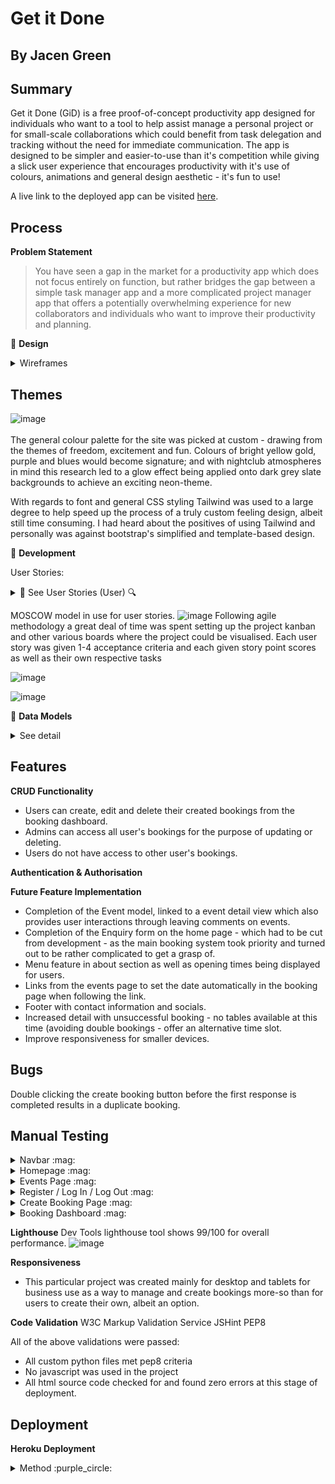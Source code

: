 # Get it Done
## By Jacen Green

## Summary
Get it Done (GiD) is a free proof-of-concept productivity app designed for individuals who want to a tool to help assist manage a personal project or for small-scale collaborations which could benefit from task delegation and tracking without the need for immediate communication. The app is designed to be simpler and easier-to-use than it's competition while giving a slick user experience that encourages productivity with it's use of colours, animations and general design aesthetic - it's fun to use!

A live link to the deployed app can be visited [here](https://tipple-and-tail-7dca6c4d30d7.herokuapp.com/).

## Process

**Problem Statement**
> You have seen a gap in the market for a productivity app which does not focus entirely on function, but rather bridges the gap between a simple task manager app and a more complicated project manager app that offers a potentially overwhelming experience for new collaborators and individuals who want to improve their productivity and planning.

💠 **Design**
<details>
 <summary> Wireframes</summary>
 
 ### Low fidelity wireframing -> Balsamiq
 Low fidelity wireframes were created using Balsamiq to touch upon all aspects of the app's deisgn requirements.
 <br>
 <br>
 <br>
 <br>

 **Home Page: Intro splash screen**
 ![image](https://github.com/user-attachments/assets/f87c3632-65ee-47b6-b900-865d0749d827)
 The initial thought process was to create a stylistic and clean looking home 'splash' screen, not dissimilar to a game loading screen - the 
 goal being to immediately engage the user and hook their attention by inducing a sense of wonder.
 <br>
 <br>
 Blue arrows indicate animation directions; The Page will start with the site logo loaded, which will split into to halves and reveal the 
 name of the site, before continuing it's animation by highlighting and revealing directive text to motivate the user. Afterwards the logo 
 and text will transition off the screen into the login screen.
 <br>
 <br>
 The app would mostly remain consistent from desktop to tablet screens, and have layout changes for mobile devices - in this case the edges 
 of the logo would dissapear off the edge of the screen after splitting.
 <br>
 <br>
 <br>
 <br>

 **Login screen (home page)**
 ![image](https://github.com/user-attachments/assets/b8abeac1-eb97-48b7-b7f3-8a100d1ed534)
 [The login screen which the home screen 'rests' on after the completed animation] A simple login screen with minimal elements focuses the 
 user on their only real next step, since a login is required to use the site.
 <br>
 <br>
 If a user is already logged in or has an existing login token which has not expired, then the animations would play out before transitioning 
 to the Epics page. If a new account needs to be registered then the login screen will transition to a similar register screen after clicking 
 the button.
 <br>
 <br>
 <br>
 <br>

 **Epics page (Get Started)**
 ![image](https://github.com/user-attachments/assets/6c139a08-b133-4319-9db5-0499c49bfe23)
 If no Epics have yet been created then the user would be shown the above page. Clicking on [get started] will continue to the create Epics page where information can be added and tasks can be created.
 <br>
 <br>
 <br>
 <br>


 I would only later realise just how ambitious of a project I was creating for myself, majorly overcomplicating all aspects of the site.
 Thus time was massively cut short during this project from hours of bug fixing just to get simple models in place.

</details>

## Themes

![image](https://github.com/Viridi-Machina/tipple-and-tail/assets/146846939/baf36a9e-0af3-45af-9f35-d984193ca2c4)
<br>
<br>
The general colour palette for the site was picked at custom - drawing from the themes of freedom, excitement and fun.
Colours of bright yellow gold, purple and blues would become signature; and with nightclub atmospheres in mind this research led to 
a glow effect being applied onto dark grey slate backgrounds to achieve an exciting neon-theme.

With regards to font and general CSS styling Tailwind was used to a large degree to help speed up the process of a truly custom feeling design, 
albeit still time consuming. I had heard about the positives of using Tailwind and personally was against bootstrap's simplified and template-based design.


💠 **Development**

User Stories:
<details>
 <summary>🔵 See User Stories (User) 🔍</summary>
 
- [US01] 🔵 As a user, I want to quickly log in,<br>
  so that I can immediately carry on where I left off.
  
- [US02] 🔵 As a user, I want to create tasks for a given project,<br>
  so that I can plan it out.
  
- [US03] 🔵 As a user, I want to catagorise my tasks,<br>
  so that I prioritise more important work.
  
- [US04] 🔵 As a user, I want to assign fellow collaborators to certain tasks,<br>
  so that I can delegate and complete a project more efficiently.
  
- [US05] 🔵 As a user, I want to mark a given task as complete,<br>
  so that I can track the overall progress of my project.
  
- [US06] 🔵 As a user, I want to see and leave comments on a given task,<br>
  so that I can concisely communicate with my collaborators.
  
- [US07] 🔵 As a user, I want filter tasks,<br>
  so I can see clearly who is working on what or which tasks require more attention.
  
- [US08] 🔵 As a user, I want to set deadlines for tasks,<br>
  so that I can efficiently manage my workload.
  
- [US09] 🔵 As a user, I want to create a basic profile,<br>
  so other collaborators can learn a bit about me and what I do.
  
- [US10] 🔵 As a user, I want be able to edit tasks after creation,<br>
  so that I can make necessary changes without starting again.
  
</details>

MOSCOW model in use for user stories.
![image](https://github.com/Viridi-Machina/tipple-and-tail/assets/146846939/847130a5-90e0-4ef6-b197-13da0c67ece6)
Following agile methodology a great deal of time was spent setting up the project kanban and other various boards where the project could be visualised.
Each user story was given 1-4 acceptance criteria and each given story point scores as well as their own respective tasks

![image](https://github.com/Viridi-Machina/tipple-and-tail/assets/146846939/00a298ee-bb29-40b7-8315-21a441dcd28a)

![image](https://github.com/Viridi-Machina/tipple-and-tail/assets/146846939/2939992a-139a-426e-9f46-405e4319df20)


💠 **Data Models**
<details>
 <summary> See detail</summary>
The data models created for this project are displayed in the image below:<br>
<br>
 
![image](https://github.com/Viridi-Machina/tipple-and-tail/assets/146846939/32bd5dc3-416c-47c0-a5be-0e69152fd14d)

<br>

The data models can be divided into 3 main apps to separate functionality:<br>
🔷 **User App**: This app handles user accounts as well as their enquiries and comments made to event posts.<br>
🔹 `User` - This model represents any user account, containing their name, email adress, mobile number, bookings and account status.<br>
🔹 `Enquiry` - This model represents enquiries made by the user, containing messages submitted to the site admin.<br>
🔹 `Comment` - This model represents comments made by the user on posted events, requiring approval by an admin.<br>
<br>
After discussing with my mentor it would become apparent that creating a custom user model was massively overcomplicating things, and a default user model was then used.

🟣 **About App**: This app handles the about and event models, both handled by the site admin.<br>
🔺 `About` - This model represents an about page, filled out and updated byu the site admin.<br>
🔺 `Event` - This model represents an events page, a psuedo blog-post view which displays events that can link to bookings.<br>
<br>

🔶 **Booking App**: This app handles the booking process; filtering available tables, timeslots and booking packages.<br>
🔸`Booking` - This model represents the core booking process, storing all associated fields.<br>
🔸`Table` - This model stores a small number of tables with unique table numbers and capacity which can be updated by an admin.<br>
🔸`TimeSlot` - This model represents the chosen time slot to be applied to the booking and table.<br>
🔸`TableSlot` - This model represents the specific tables with a chosen TimeSlot and TableSlot.<br>
🔸`Package` - This model represents additional extras for booking customization, which are also used to tag bookings.<br>
<br>
After speaking with my mentor the booking model was also overcomplicated, and in need of large changes to the model which had already been migrated, whilst removing
some unneccesary models such as TimeSlot and TableSlot and compressing them into the one Table model.


</details>

## Features
**CRUD Functionality**
- Users can create, edit and delete their created bookings from the booking dashboard.
- Admins can access all user's bookings for the purpose of updating or deleting.
- Users do not have access to other user's bookings.

**Authentication & Authorisation**

**Future Feature Implementation**
- Completion of the Event model, linked to a event detail view which also provides user interactions through leaving comments on events.
- Completion of the Enquiry form on the home page - which had to be cut from development - as the main booking system took priority and
  turned out to be rather complicated to get a grasp of.
- Menu feature in about section as well as opening times being displayed for users.
- Links from the events page to set the date automatically in the booking page when following the link.
- Footer with contact information and socials.
- Increased detail with unsuccessful booking - no tables available at this time (avoiding double bookings - offer an alternative time slot.
- Improve responsiveness for smaller devices.

## Bugs
Double clicking the create booking button before the first response is completed results in a duplicate booking.

## Manual Testing

<details>
    <summary>Navbar :mag:</summary>
    
   ![image](https://github.com/user-attachments/assets/566cb972-aecc-4b80-8988-6c55432bfce6)
</details>

<details>
    <summary>Homepage :mag:</summary>
    
   ![image](https://github.com/user-attachments/assets/93e8322f-f4d2-46ba-953f-100982543064)
</details>

<details>
    <summary>Events Page :mag:</summary>
    
   ![image](https://github.com/user-attachments/assets/561d8b48-bbbe-40ca-a3e6-ddcbd4d2765b)
</details>

<details>
    <summary>Register / Log In / Log Out :mag:</summary>
    
   ![image](https://github.com/user-attachments/assets/2ab2ad58-8354-43b3-84fb-56334d3d22f4)
</details>

<details>
    <summary>Create Booking Page :mag:</summary>
    
   ![image](https://github.com/user-attachments/assets/0af3c36e-43fb-4af6-b182-264da21d53ec)
</details>

<details>
    <summary>Booking Dashboard :mag:</summary>
    
   ![image](https://github.com/user-attachments/assets/68466ffc-00b9-4b53-8f4e-3f5eb3a93401)
</details>

**Lighthouse**
Dev Tools lighthouse tool shows 99/100 for overall performance.
![image](https://github.com/user-attachments/assets/3647919d-e0b3-4719-b1df-1bdc6f15ac0c)


**Responsiveness**
- This particular project was created mainly for desktop and tablets for business use as a way to manage and create bookings more-so than for users to create their own, albeit an option. 

**Code Validation**
W3C Markup Validation Service
JSHint
PEP8

All of the above validations were passed:
- All custom python files met pep8 criteria
- No javascript was used in the project
- All html source code checked for and found zero errors at this stage of deployment.

## Deployment
**Heroku Deployment**
<details>
 <summary>Method :purple_circle:</summary>

- From the dashboard you will be able to see your deployed projects. Click on `New`, then `Create new app`:
  <details>
    <summary>Dashboard :mag:</summary>
    
    ![image](https://github.com/Viridi-Machina/battleships/assets/146846939/d4468782-45f9-4c26-8369-1ddffee2b408)
  </details>

- Enter a unique `App name` and `Choose a region`, then click `Create app`.<br>
  Once created navigate to the `Settings` menu.
  <details>
    <summary>App Dashboard :mag:</summary>

    ![image](https://github.com/Viridi-Machina/battleships/assets/146846939/fde9249a-f073-46af-aeff-ddf4b7d6aacf)
  </details>
  
- Within the `Settings` menu, navigate to `Config Vars` (Also known as *Environment Variables*).<br>
  This is where private and sensitive data, such as credentials and keys, will be stored for the project.
  <details>
    <summary>App Settings :mag:</summary>

    ![image](https://github.com/Viridi-Machina/battleships/assets/146846939/078e131f-0ec6-483f-9031-7049385cdad8)
  </details>

- If the project is dependant on a creds.json file, then this is where the data will be stored.
- Click `Reveal Config Vars`. For initial deployment of a full-stack project:<br>
  `KEY`: 'DISABLE_COLLECTSTATIC'. `VALUE` '1'<br>
  This will prevent Heroku from uploading static files to the build.<br>
  Later on, once the project has been configured with a local static file directory, this KEY/VALUE pair can be removed.
- Note that any other secret keys such as links to the prject's database will be added as the project develops.<br>
  The image below shows an example of the `config vars` panel used in a previous project.
  <details>
    <summary>Config Vars :mag:</summary>
    
    ![image](https://github.com/Viridi-Machina/battleships/assets/146846939/0721287b-f32f-4b37-be16-ddcf1cfeb1c2)
  </details>

- A final component required for successful deployment is the use of a `Procfile`:
    - Heroku will read this file to determine how to start the server.
    - Within the Procfile a python package called *gunicorn* is referenced as a production-ready webserver for Heroku to use.
    - After installing gunicorn and adding it to the `requirements.txt` file, the following line of code needs to be added to
      the Procfile `web: gunicorn my_project.wsgi`.
    - Note that a blank line after the above code may be either required or need to be removed for Heroku to read it successfully.

### Connect to GitHub and deploy:

- Navigate to the `Deploy` menu. For `Deployment method` select GitHub. Finally, you can manually deploy the project.
  <details>
    <summary>Deploy Menu :mag:</summary>

  ![image](https://github.com/Viridi-Machina/battleships/assets/146846939/9081df0b-d551-40f2-b9c1-f770b9d4a5fb)
  </details>

## Credits
- Mentor: Gareth McGirr -> booking view and form code heavily used and adapted for my own project.
- Other code snipets have been referrenced within the project files.
- All styling is completely my own, graphics and logos made via adobe flash and figma. Hero background image from adobe stock
